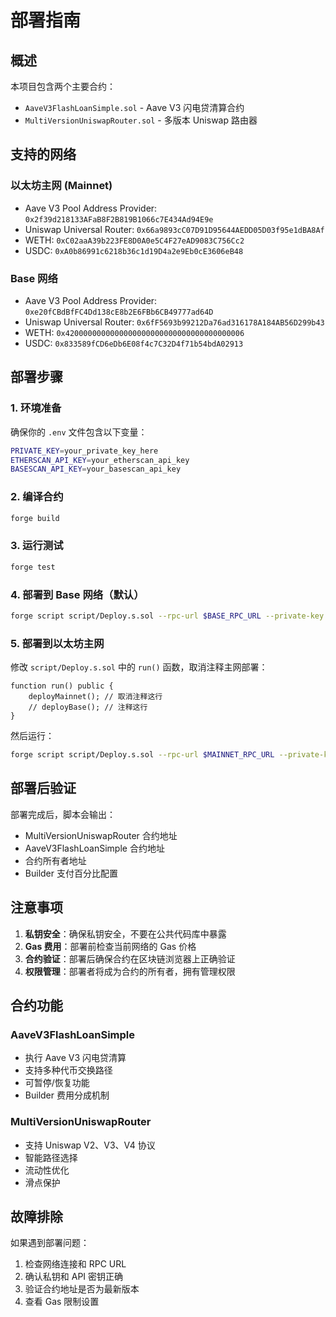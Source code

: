 # 部署指南

## 概述

本项目包含两个主要合约：
- `AaveV3FlashLoanSimple.sol` - Aave V3 闪电贷清算合约
- `MultiVersionUniswapRouter.sol` - 多版本 Uniswap 路由器

## 支持的网络

### 以太坊主网 (Mainnet)
- Aave V3 Pool Address Provider: `0x2f39d218133AFaB8F2B819B1066c7E434Ad94E9e`
- Uniswap Universal Router: `0x66a9893cC07D91D95644AEDD05D03f95e1dBA8Af`
- WETH: `0xC02aaA39b223FE8D0A0e5C4F27eAD9083C756Cc2`
- USDC: `0xA0b86991c6218b36c1d19D4a2e9Eb0cE3606eB48`

### Base 网络
- Aave V3 Pool Address Provider: `0xe20fCBdBfFC4Dd138cE8b2E6FBb6CB49777ad64D`
- Uniswap Universal Router: `0x6fF5693b99212Da76ad316178A184AB56D299b43`
- WETH: `0x4200000000000000000000000000000000000006`
- USDC: `0x833589fCD6eDb6E08f4c7C32D4f71b54bdA02913`

## 部署步骤

### 1. 环境准备

确保你的 `.env` 文件包含以下变量：
```bash
PRIVATE_KEY=your_private_key_here
ETHERSCAN_API_KEY=your_etherscan_api_key
BASESCAN_API_KEY=your_basescan_api_key
```

### 2. 编译合约

```bash
forge build
```

### 3. 运行测试

```bash
forge test
```

### 4. 部署到 Base 网络（默认）

```bash
forge script script/Deploy.s.sol --rpc-url $BASE_RPC_URL --private-key $PRIVATE_KEY --broadcast --verify --etherscan-api-key $BASESCAN_API_KEY
```

### 5. 部署到以太坊主网

修改 `script/Deploy.s.sol` 中的 `run()` 函数，取消注释主网部署：

```solidity
function run() public {
    deployMainnet(); // 取消注释这行
    // deployBase(); // 注释这行
}
```

然后运行：

```bash
forge script script/Deploy.s.sol --rpc-url $MAINNET_RPC_URL --private-key $PRIVATE_KEY --broadcast --verify --etherscan-api-key $ETHERSCAN_API_KEY
```

## 部署后验证

部署完成后，脚本会输出：
- MultiVersionUniswapRouter 合约地址
- AaveV3FlashLoanSimple 合约地址
- 合约所有者地址
- Builder 支付百分比配置

## 注意事项

1. **私钥安全**：确保私钥安全，不要在公共代码库中暴露
2. **Gas 费用**：部署前检查当前网络的 Gas 价格
3. **合约验证**：部署后确保合约在区块链浏览器上正确验证
4. **权限管理**：部署者将成为合约的所有者，拥有管理权限

## 合约功能

### AaveV3FlashLoanSimple
- 执行 Aave V3 闪电贷清算
- 支持多种代币交换路径
- 可暂停/恢复功能
- Builder 费用分成机制

### MultiVersionUniswapRouter
- 支持 Uniswap V2、V3、V4 协议
- 智能路径选择
- 流动性优化
- 滑点保护

## 故障排除

如果遇到部署问题：
1. 检查网络连接和 RPC URL
2. 确认私钥和 API 密钥正确
3. 验证合约地址是否为最新版本
4. 查看 Gas 限制设置